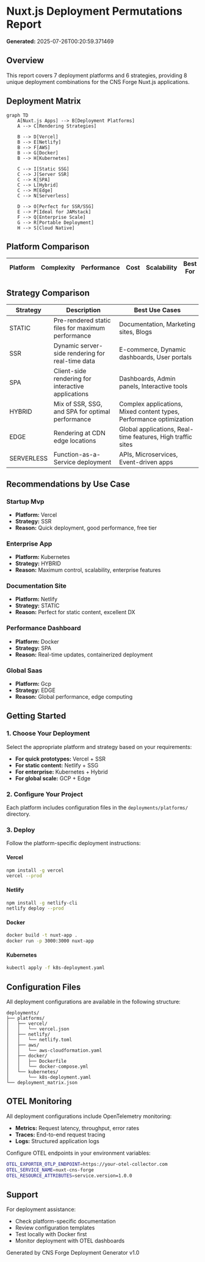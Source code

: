 # Nuxt.js Deployment Permutations Report

**Generated:** 2025-07-26T00:20:59.371469

## Overview

This report covers 7 deployment platforms and 6 strategies, providing 8 unique deployment combinations for the CNS Forge Nuxt.js applications.

## Deployment Matrix

```mermaid
graph TD
    A[Nuxt.js Apps] --> B[Deployment Platforms]
    A --> C[Rendering Strategies]
    
    B --> D[Vercel]
    B --> E[Netlify] 
    B --> F[AWS]
    B --> G[Docker]
    B --> H[Kubernetes]
    
    C --> I[Static SSG]
    C --> J[Server SSR]
    C --> K[SPA]
    C --> L[Hybrid]
    C --> M[Edge]
    C --> N[Serverless]
    
    D --> O[Perfect for SSR/SSG]
    E --> P[Ideal for JAMstack]
    F --> Q[Enterprise Scale]
    G --> R[Portable Deployment]
    H --> S[Cloud Native]
```

## Platform Comparison

| Platform | Complexity | Performance | Cost | Scalability | Best For |
|----------|------------|-------------|------|-------------|----------|


## Strategy Comparison

| Strategy | Description | Best Use Cases |
|----------|-------------|----------------|
| STATIC | Pre-rendered static files for maximum performance | Documentation, Marketing sites, Blogs |
| SSR | Dynamic server-side rendering for real-time data | E-commerce, Dynamic dashboards, User portals |
| SPA | Client-side rendering for interactive applications | Dashboards, Admin panels, Interactive tools |
| HYBRID | Mix of SSR, SSG, and SPA for optimal performance | Complex applications, Mixed content types, Performance optimization |
| EDGE | Rendering at CDN edge locations | Global applications, Real-time features, High traffic sites |
| SERVERLESS | Function-as-a-Service deployment | APIs, Microservices, Event-driven apps |


## Recommendations by Use Case

### Startup Mvp
- **Platform:** Vercel
- **Strategy:** SSR
- **Reason:** Quick deployment, good performance, free tier

### Enterprise App
- **Platform:** Kubernetes
- **Strategy:** HYBRID
- **Reason:** Maximum control, scalability, enterprise features

### Documentation Site
- **Platform:** Netlify
- **Strategy:** STATIC
- **Reason:** Perfect for static content, excellent DX

### Performance Dashboard
- **Platform:** Docker
- **Strategy:** SPA
- **Reason:** Real-time updates, containerized deployment

### Global Saas
- **Platform:** Gcp
- **Strategy:** EDGE
- **Reason:** Global performance, edge computing



## Getting Started

### 1. Choose Your Deployment

Select the appropriate platform and strategy based on your requirements:

- **For quick prototypes:** Vercel + SSR
- **For static content:** Netlify + SSG
- **For enterprise:** Kubernetes + Hybrid
- **For global scale:** GCP + Edge

### 2. Configure Your Project

Each platform includes configuration files in the `deployments/platforms/` directory.

### 3. Deploy

Follow the platform-specific deployment instructions:

#### Vercel
```bash
npm install -g vercel
vercel --prod
```

#### Netlify
```bash
npm install -g netlify-cli
netlify deploy --prod
```

#### Docker
```bash
docker build -t nuxt-app .
docker run -p 3000:3000 nuxt-app
```

#### Kubernetes
```bash
kubectl apply -f k8s-deployment.yaml
```

## Configuration Files

All deployment configurations are available in the following structure:

```
deployments/
├── platforms/
│   ├── vercel/
│   │   └── vercel.json
│   ├── netlify/
│   │   └── netlify.toml
│   ├── aws/
│   │   └── aws-cloudformation.yaml
│   ├── docker/
│   │   ├── Dockerfile
│   │   └── docker-compose.yml
│   └── kubernetes/
│       └── k8s-deployment.yaml
└── deployment_matrix.json
```

## OTEL Monitoring

All deployment configurations include OpenTelemetry monitoring:

- **Metrics:** Request latency, throughput, error rates
- **Traces:** End-to-end request tracing
- **Logs:** Structured application logs

Configure OTEL endpoints in your environment variables:

```bash
OTEL_EXPORTER_OTLP_ENDPOINT=https://your-otel-collector.com
OTEL_SERVICE_NAME=nuxt-cns-forge
OTEL_RESOURCE_ATTRIBUTES=service.version=1.0.0
```

## Support

For deployment assistance:
- Check platform-specific documentation
- Review configuration templates
- Test locally with Docker first
- Monitor deployment with OTEL dashboards

Generated by CNS Forge Deployment Generator v1.0
